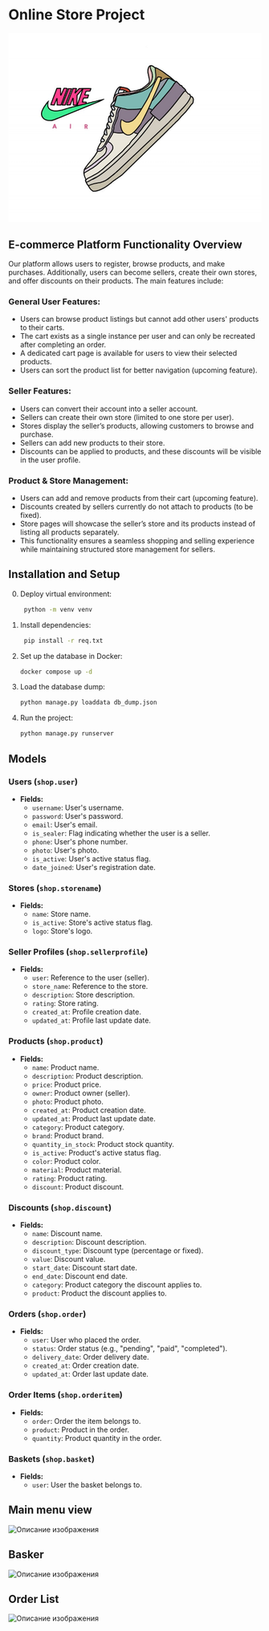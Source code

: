# Online Store Project

![Описание изображения](static/images/logo.jpg)


## E-commerce Platform Functionality Overview
Our platform allows users to register, browse products, and make purchases. Additionally, users can become sellers, create their own stores, and offer discounts on their products. The main features include:

### General User Features:
- Users can browse product listings but cannot add other users' products to their carts.
- The cart exists as a single instance per user and can only be recreated after completing an order.
- A dedicated cart page is available for users to view their selected products.
- Users can sort the product list for better navigation (upcoming feature).

### Seller Features:
- Users can convert their account into a seller account.
- Sellers can create their own store (limited to one store per user).
- Stores display the seller’s products, allowing customers to browse and purchase.
- Sellers can add new products to their store.
- Discounts can be applied to products, and these discounts will be visible in the user profile.

### Product & Store Management:
- Users can add and remove products from their cart (upcoming feature).
- Discounts created by sellers currently do not attach to products (to be fixed).
- Store pages will showcase the seller’s store and its products instead of listing all products separately.
- This functionality ensures a seamless shopping and selling experience while maintaining structured store management for sellers.

## Installation and Setup
0. Deploy virtual environment:
   ```bash
    python -m venv venv

1. Install dependencies:
   ```bash
    pip install -r req.txt

2. Set up the database in Docker:
   ```bash
   docker compose up -d

3. Load the database dump:
   ```bash
   python manage.py loaddata db_dump.json


4. Run the project:
   ```bash
   python manage.py runserver

## Models

### Users (`shop.user`)
- **Fields:**
  - `username`: User's username.
  - `password`: User's password.
  - `email`: User's email.
  - `is_sealer`: Flag indicating whether the user is a seller.
  - `phone`: User's phone number.
  - `photo`: User's photo.
  - `is_active`: User's active status flag.
  - `date_joined`: User's registration date.

### Stores (`shop.storename`)
- **Fields:**
  - `name`: Store name.
  - `is_active`: Store's active status flag.
  - `logo`: Store's logo.

### Seller Profiles (`shop.sellerprofile`)
- **Fields:**
  - `user`: Reference to the user (seller).
  - `store_name`: Reference to the store.
  - `description`: Store description.
  - `rating`: Store rating.
  - `created_at`: Profile creation date.
  - `updated_at`: Profile last update date.

### Products (`shop.product`)
- **Fields:**
  - `name`: Product name.
  - `description`: Product description.
  - `price`: Product price.
  - `owner`: Product owner (seller).
  - `photo`: Product photo.
  - `created_at`: Product creation date.
  - `updated_at`: Product last update date.
  - `category`: Product category.
  - `brand`: Product brand.
  - `quantity_in_stock`: Product stock quantity.
  - `is_active`: Product's active status flag.
  - `color`: Product color.
  - `material`: Product material.
  - `rating`: Product rating.
  - `discount`: Product discount.

### Discounts (`shop.discount`)
- **Fields:**
  - `name`: Discount name.
  - `description`: Discount description.
  - `discount_type`: Discount type (percentage or fixed).
  - `value`: Discount value.
  - `start_date`: Discount start date.
  - `end_date`: Discount end date.
  - `category`: Product category the discount applies to.
  - `product`: Product the discount applies to.

### Orders (`shop.order`)
- **Fields:**
  - `user`: User who placed the order.
  - `status`: Order status (e.g., "pending", "paid", "completed").
  - `delivery_date`: Order delivery date.
  - `created_at`: Order creation date.
  - `updated_at`: Order last update date.

### Order Items (`shop.orderitem`)
- **Fields:**
  - `order`: Order the item belongs to.
  - `product`: Product in the order.
  - `quantity`: Product quantity in the order.

### Baskets (`shop.basket`)
- **Fields:**
  - `user`: User the basket belongs to.


## Main menu view
![Описание изображения](static/images/shop.png)

## Basker
![Описание изображения](static/images/basket.png)

## Order List
![Описание изображения](static/images/order.png)